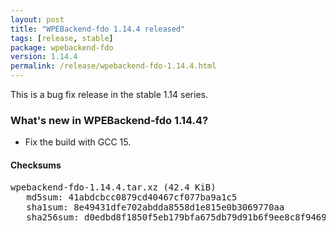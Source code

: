 ```yaml
---
layout: post
title: "WPEBackend-fdo 1.14.4 released"
tags: [release, stable]
package: wpebackend-fdo
version: 1.14.4
permalink: /release/wpebackend-fdo-1.14.4.html
---
```


This is a bug fix release in the stable 1.14 series.

### What's new in WPEBackend-fdo 1.14.4?

- Fix the build with GCC 15.

#### Checksums

<pre>
wpebackend-fdo-1.14.4.tar.xz (42.4 KiB)
   md5sum: 41abdcbcc0879cd40467cf077ba9a1c5
   sha1sum: 8e49431dfe702abdda8558d1e815e0b3069770aa
   sha256sum: d0edbd8f1850f5eb179bfa675db79d91b6f9ee8c8f94694a449e3cd975763410
</pre>
